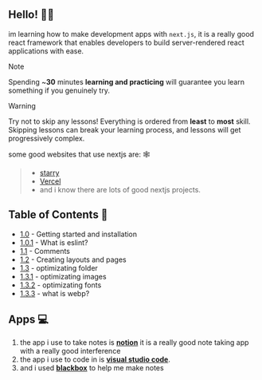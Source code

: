 

## Hello! 👋🏻
im learning how to make development apps with ``next.js``, it is a really good react framework that enables developers to build server-rendered react applications with ease.

> [!NOTE]
> Spending ~**30** minutes **learning and practicing** will guarantee you learn something if you genuinely try.

> [!WARNING]
> Try not to skip any lessons! Everything is ordered from **least** to **most** skill. Skipping lessons can break your learning process, and lessons will get progressively complex.


some good websites that use nextjs are: 🕸️
> - [starry](https://luau.tech)
> - [Vercel](vercel.com)
> - and i know there are lots of good nextjs projects.

## Table of Contents 📕
- [1.0](https://github.com/xxpwnxxx420lord/nextjs-notes/blob/main/1.0/gettingstarted.md) - Getting started and installation
- [1.0.1](https://github.com/xxpwnxxx420lord/nextjs-notes/blob/main/1.0/eslint.md) - What is eslint?
- [1.1](https://github.com/xxpwnxxx420lord/nextjs-notes/blob/main/1.0/comments.md) - Comments
- [1.2](https://github.com/xxpwnxxx420lord/nextjs-notes/blob/main/1.0/creating-layouts-and-pages.md) - Creating layouts and pages
- [1.3](https://github.com/xxpwnxxx420lord/nextjs-notes/tree/main/1.0/optimization) - optimizating folder
- [1.3.1](https://github.com/xxpwnxxx420lord/nextjs-notes/tree/main/1.0/optimization/images.md) - optimizating images
- [1.3.2](https://github.com/xxpwnxxx420lord/nextjs-notes/tree/main/1.0/optimization/fonts.md) - optimizating fonts
- [1.3.3](https://github.com/xxpwnxxx420lord/nextjs-notes/blob/main/1.0/webp-guide.md) - what is webp?



## Apps 💻
1. the app i use to take notes is [**notion**](https://www.notion.com/desktop) it is a really good note taking app with a really good interference 
2. the app i use to code in is [**visual studio code**](https://code.visualstudio.com/).
3. and i used [**blackbox**](https://blackbox.ai) to help me make notes

